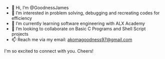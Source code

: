 - 👋 Hi, I’m @GoodnessJames
- 👀 I’m interested in problem solving, debugging and recreating codes for efficiency
- 🌱 I’m currently learning software engineering with ALX Academy
- 💞️ I’m looking to collaborate on Basic C Programs and Shell Script projects
- 📫 Reach me via my email: akomagoodness97@gmail.com

I'm so excited to connect with you. Cheers!
